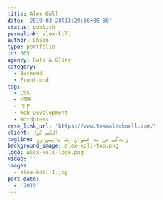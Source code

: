 ```yaml
---
title: Alex Köll
date: '2019-03-28T13:29:56+00:00'
status: publish
permalink: alex-koll
author: Ehsan
type: portfolio
id: 365
agency: Guts & Glory
category:
  - Backend
  - Front-end
tag:
  - CSS
  - HTML
  - PHP
  - Web Development
  - Wordpress
case_link_url: 'https://www.teamalexkoell.com/'
client: الکس کول
tagline: زندگی من به عنوان یک پایین رو
background_image: alex-koll-top.png
logo: alex-koll-logo.png
video: ''
images:
  - alex-koll-1.jpg
port_date:
  - '2019'
---
```


